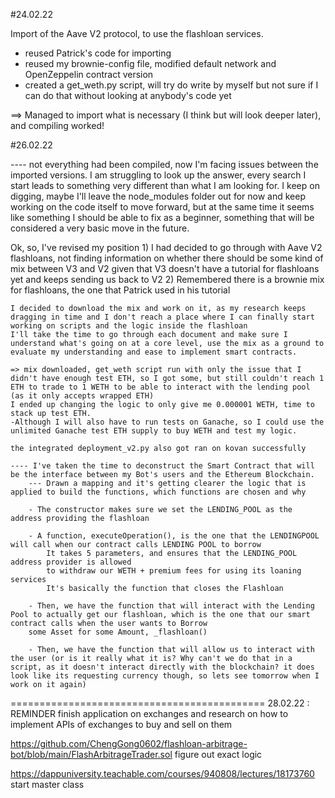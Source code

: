 #24.02.22

Import of the Aave V2 protocol, to use the flashloan services.

- reused Patrick's code for importing
- reused my brownie-config file, modified default network and OpenZeppelin contract version
- created a get_weth.py script, will try do write by myself but not sure if I can do that without looking at anybody's code yet

==> Managed to import what is necessary (I think but will look deeper later), and compiling worked!

#26.02.22

---- not everything had been compiled, now I'm facing issues between the imported versions. I am struggling to look up the answer, every search I start leads to something very different than what I am looking for.
I keep on digging, maybe I'll leave the node_modules folder out for now and keep working on the code itself to move forward, but at the same time it seems like something I should be able to fix as a beginner, something that will be considered a very basic move in the future.

Ok, so, I've revised my position 1) I had decided to go through with Aave V2 flashloans, not finding information on whether there should be some kind of mix between V3 and V2 given that V3 doesn't have a tutorial for flashloans yet and keeps sending us back to V2 2) Remembered there is a brownie mix for flashloans, the one that Patrick used in his tutorial

    I decided to download the mix and work on it, as my research keeps dragging in time and I don't reach a place where I can finally start working on scripts and the logic inside the flashloan
    I'll take the time to go through each document and make sure I understand what's going on at a core level, use the mix as a ground to evaluate my understanding and ease to implement smart contracts.

    => mix downloaded, get_weth script run with only the issue that I didn't have enough test ETH, so I got some, but still couldn't reach 1 ETH to trade to 1 WETH to be able to interact with the lending pool (as it only accepts wrapped ETH)
    I ended up changing the logic to only give me 0.000001 WETH, time to stack up test ETH.
    -Although I will also have to run tests on Ganache, so I could use the unlimited Ganache test ETH supply to buy WETH and test my logic.

    the integrated deployment_v2.py also got ran on kovan successfully

    ---- I've taken the time to deconstruct the Smart Contract that will be the interface between my Bot's users and the Ethereum Blockchain.
        --- Drawn a mapping and it's getting clearer the logic that is applied to build the functions, which functions are chosen and why

        - The constructor makes sure we set the LENDING_POOL as the address providing the flashloan

        - A function, executeOperation(), is the one that the LENDINGPOOL will call when our contract calls LENDING POOL to borrow
            It takes 5 parameters, and ensures that the LENDING_POOL address provider is allowed
            to withdraw our WETH + premium fees for using its loaning services
            It's basically the function that closes the Flashloan

        - Then, we have the function that will interact with the Lending Pool to actually get our flashloan, which is the one that our smart contract calls when the user wants to Borrow
        some Asset for some Amount, _flashloan()

        - Then, we have the function that will allow us to interact with the user (or is it really what it is? Why can't we do that in a script, as it doesn't interact directly with the blockchain? it does look like its requesting currency though, so lets see tomorrow when I work on it again)

============================================
28.02.22 : REMINDER finish application on exchanges and research on how to implement APIs of exchanges to buy and sell on them

https://github.com/ChengGong0602/flashloan-arbitrage-bot/blob/main/FlashArbitrageTrader.sol
figure out exact logic

https://dappuniversity.teachable.com/courses/940808/lectures/18173760
start master class
